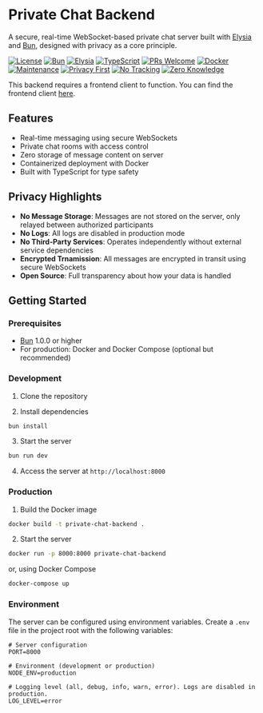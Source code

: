 # Private Chat Backend

A secure, real-time WebSocket-based private chat server built with [Elysia](https://elysiajs.com/) and [Bun](https://bun.sh/), designed with privacy as a core principle.

[![License](https://img.shields.io/badge/license-MIT-blue.svg)](https://opensource.org/licenses/MIT)
[![Bun](https://img.shields.io/badge/Bun-1.0%2B-black)](https://bun.sh)
[![Elysia](https://img.shields.io/badge/Elysia-latest-purple)](https://elysiajs.com/)
[![TypeScript](https://img.shields.io/badge/TypeScript-5.0%2B-blue)](https://www.typescriptlang.org/)
[![PRs Welcome](https://img.shields.io/badge/PRs-welcome-brightgreen.svg)](http://makeapullrequest.com)
[![Docker](https://img.shields.io/badge/Docker-ready-blue)](https://www.docker.com/)
[![Maintenance](https://img.shields.io/badge/Maintained-yes-green.svg)](https://github.com/username/private-chat-backend/graphs/commit-activity)
[![Privacy First](https://img.shields.io/badge/Privacy-First-darkgreen)](https://en.wikipedia.org/wiki/Privacy_by_design)
[![No Tracking](https://img.shields.io/badge/No-Tracking-red)](https://en.wikipedia.org/wiki/Internet_privacy)
[![Zero Knowledge](https://img.shields.io/badge/Zero-Knowledge-purple)](https://en.wikipedia.org/wiki/Zero-knowledge_proof)

This backend requires a frontend client to function. You can find the frontend client [here](https://github.com/CarlosLugones/private-chat-frontend).

## Features

- Real-time messaging using secure WebSockets
- Private chat rooms with access control
- Zero storage of message content on server
- Containerized deployment with Docker
- Built with TypeScript for type safety

## Privacy Highlights

- **No Message Storage**: Messages are not stored on the server, only relayed between authorized participants
- **No Logs**: All logs are disabled in production mode
- **No Third-Party Services**: Operates independently without external service dependencies
- **Encrypted Trnamission**: All messages are encrypted in transit using secure WebSockets
- **Open Source**: Full transparency about how your data is handled

## Getting Started

### Prerequisites

- [Bun](https://bun.sh/) 1.0.0 or higher
- For production: Docker and Docker Compose (optional but recommended)

### Development

1. Clone the repository

2. Install dependencies

```bash
bun install
```

3. Start the server

```bash
bun run dev
```

4. Access the server at `http://localhost:8000`

### Production

1. Build the Docker image

```bash
docker build -t private-chat-backend .
```

2. Start the server

```bash
docker run -p 8000:8000 private-chat-backend
```

or, using Docker Compose

```bash
docker-compose up
```

### Environment

The server can be configured using environment variables. Create a `.env` file in the project root with the following variables:

```env
# Server configuration
PORT=8000

# Environment (development or production)
NODE_ENV=production

# Logging level (all, debug, info, warn, error). Logs are disabled in production.
LOG_LEVEL=error
```
